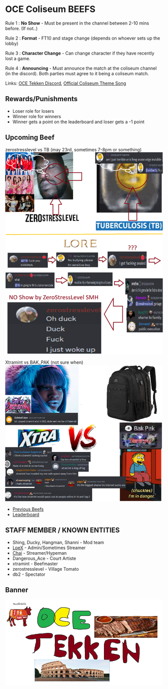 # OCE Coliseum BEEFS

Rule 1 : **No Show** - Must be present in the channel between 2-10 mins before. (If not..)

Rule 2 : **Format** - FT10 and stage change (depends on whoever sets up the lobby)

Rule 3 : **Character Change** - Can change character if they have recently lost a game.

Rule 4 : **Announcing** - Must announce the match at the coliseum channel (in the discord). Both parties must agree to it being a coliseum match.

Links: [OCE Tekken Discord](https://discord.gg/HHs95kTMSn), 
[Official Coliseum Theme Song](https://www.youtube.com/watch?v=pDg6rCHgoHQ)

## Rewards/Punishments

- Loser role for losers
- Winner role for winners
- Winner gets a point on the leaderboard and loser gets a -1 point

## Upcoming Beef

zerostresslevel vs TB (may 23rd, sometimes 7-8pm or something)
![zero_vs_tb](zero_vs_tb_2.png)

Xtramint vs BAK_PAK (not sure when)
![xtra vs bakpak](xtramint_vs_bakpak.png)

- [Previous Beefs](HISTORY.md) 
- [Leaderboard](https://challonge.com/OCEDiscordBEEF)


## STAFF MEMBER / KNOWN ENTITIES ##

- Shing, Ducky, Hangman, Shanni - Mod team
- [LpeX](https://www.twitch.tv/mrlpex) - Admin/Sometimes Streamer
- [Chai](https://www.twitch.tv/chai) - Streamer/Hypeman
- Dangerous_Ace - Court Artiste
- xtramint - Beefmaster
- zerostresslevel - Village Tomato
- db2 - Spectator

## Banner ##
![the banner](scrote.png)
